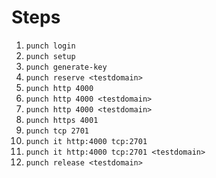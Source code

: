 # Steps

1) `punch login`
2) `punch setup`
3) `punch generate-key`
4) `punch reserve <testdomain>`
5) `punch http 4000 `
6) `punch http 4000 <testdomain>`
7) `punch http 4000 <testdomain>`
8) `punch https 4001`
9) `punch tcp 2701`
10) `punch it http:4000 tcp:2701`
11) `punch it http:4000 tcp:2701 <testdomain>`
12) `punch release <testdomain>`
